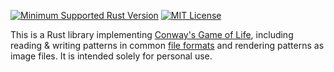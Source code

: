 [![Minimum Supported Rust Version](https://img.shields.io/badge/MSRV-1.81-orange)](https://www.rust-lang.org)
[![MIT License](https://img.shields.io/github/license/jwodder/life.svg)](https://opensource.org/licenses/MIT)

This is a Rust library implementing [Conway's Game of Life][], including
reading & writing patterns in common [file formats][] and rendering patterns as
image files.  It is intended solely for personal use.

[Conway's Game of Life]: https://en.wikipedia.org/wiki/Conway%27s_Game_of_Life
[file formats]: https://conwaylife.com/wiki/File_formats
